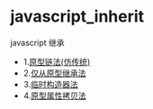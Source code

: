 # javascript_inherit
javascript 继承
* 1.[原型链法(仿传统)](https://github.com/txl910514/javascript_inherit/blob/master/1%E5%8E%9F%E5%9E%8B%E9%93%BE%E6%B3%95(%E4%BB%BF%E4%BC%A0%E7%BB%9F)/index.md)
* 2.[仅从原型继承法](https://github.com/txl910514/javascript_inherit/blob/master/2%E4%BB%85%E4%BB%8E%E5%8E%9F%E5%9E%8B%E7%BB%A7%E6%89%BF%E6%B3%95/index.md)
* 3.[临时构造器法](https://github.com/txl910514/javascript_inherit/blob/master/3%E4%B8%B4%E6%97%B6%E6%9E%84%E9%80%A0%E5%99%A8%E6%B3%95/index.md)
* 4.[原型属性拷贝法](https://github.com/txl910514/javascript_inherit/blob/master/3%E4%B8%B4%E6%97%B6%E6%9E%84%E9%80%A0%E5%99%A8%E6%B3%95/index.md)